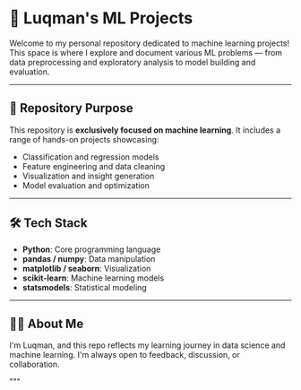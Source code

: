 
# 🧠 Luqman's ML Projects

Welcome to my personal repository dedicated to machine learning projects! This space is where I explore and document various ML problems — from data preprocessing and exploratory analysis to model building and evaluation.

---

## 📂 Repository Purpose

This repository is **exclusively focused on machine learning**. It includes a range of hands-on projects showcasing:

- Classification and regression models
- Feature engineering and data cleaning
- Visualization and insight generation
- Model evaluation and optimization


---

## 🛠️ Tech Stack

- **Python**: Core programming language
- **pandas / numpy**: Data manipulation
- **matplotlib / seaborn**: Visualization
- **scikit-learn**: Machine learning models
- **statsmodels**: Statistical modeling

---

## 🙋‍♂️ About Me

I'm Luqman, and this repo reflects my learning journey in data science and machine learning. I'm always open to feedback, discussion, or collaboration.

"""


